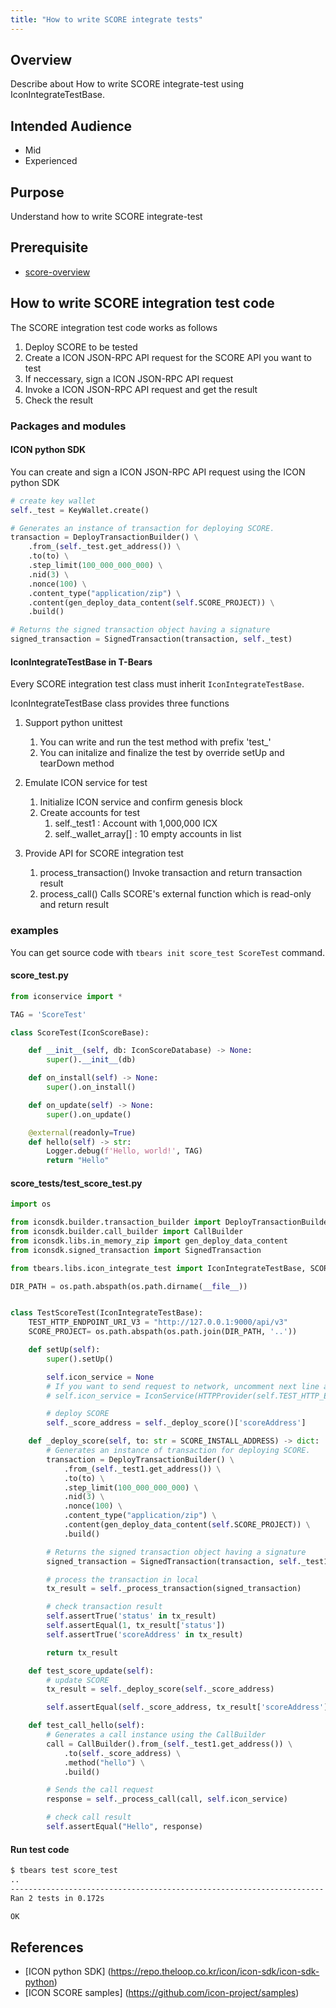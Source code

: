 ```yaml
---
title: "How to write SCORE integrate tests"
---
```


## Overview

Describe about How to write SCORE integrate-test using IconIntegrateTestBase.

## Intended Audience

* Mid  
* Experienced

## Purpose 

Understand how to write SCORE integrate-test

## Prerequisite 

* [score-overview](https://github.com/icon-project/documentation/blob/develop/score/score-overview.md)

## How to write SCORE integration test code

The SCORE integration test code works as follows

1. Deploy SCORE to be tested
2. Create a ICON JSON-RPC API request for the SCORE API you want to test
3. If neccessary, sign a ICON JSON-RPC API request
4. Invoke a ICON JSON-RPC API request and get the result
5. Check the result

### Packages and modules

#### ICON python SDK
You can create and sign a ICON JSON-RPC API request using the ICON python SDK

```python
# create key wallet
self._test = KeyWallet.create()

# Generates an instance of transaction for deploying SCORE.
transaction = DeployTransactionBuilder() \
    .from_(self._test.get_address()) \
    .to(to) \
    .step_limit(100_000_000_000) \
    .nid(3) \
    .nonce(100) \
    .content_type("application/zip") \
    .content(gen_deploy_data_content(self.SCORE_PROJECT)) \
    .build()

# Returns the signed transaction object having a signature
signed_transaction = SignedTransaction(transaction, self._test)
```



#### IconIntegrateTestBase in T-Bears

Every SCORE integration test class must inherit `IconIntegrateTestBase`.

IconIntegrateTestBase class provides three functions

1. Support python unittest
   1. You can write and run the test method with prefix 'test_'
   2. You can initalize and finalize the test by override setUp and tearDown method

2. Emulate ICON service for test
   1. Initialize ICON service and confirm genesis block
   2. Create accounts for test
      1. self._test1 : Account with 1,000,000 ICX
      2. self._wallet_array[] : 10 empty accounts in list

3. Provide API for SCORE integration test
   1. process_transaction()
      Invoke transaction and return transaction result
   2. process_call()
      Calls SCORE's external function which is read-only and return result

### examples

You can get source code with `tbears init score_test ScoreTest` command.

#### score_test.py

```python
from iconservice import *

TAG = 'ScoreTest'

class ScoreTest(IconScoreBase):

    def __init__(self, db: IconScoreDatabase) -> None:
        super().__init__(db)

    def on_install(self) -> None:
        super().on_install()

    def on_update(self) -> None:
        super().on_update()

    @external(readonly=True)
    def hello(self) -> str:
        Logger.debug(f'Hello, world!', TAG)
        return "Hello"
```

#### score_tests/test_score_test.py

```python
import os

from iconsdk.builder.transaction_builder import DeployTransactionBuilder
from iconsdk.builder.call_builder import CallBuilder
from iconsdk.libs.in_memory_zip import gen_deploy_data_content
from iconsdk.signed_transaction import SignedTransaction

from tbears.libs.icon_integrate_test import IconIntegrateTestBase, SCORE_INSTALL_ADDRESS

DIR_PATH = os.path.abspath(os.path.dirname(__file__))


class TestScoreTest(IconIntegrateTestBase):
    TEST_HTTP_ENDPOINT_URI_V3 = "http://127.0.0.1:9000/api/v3"
    SCORE_PROJECT= os.path.abspath(os.path.join(DIR_PATH, '..'))

    def setUp(self):
        super().setUp()

        self.icon_service = None
        # If you want to send request to network, uncomment next line and set self.TEST_HTTP_ENDPOINT_URI_V3
        # self.icon_service = IconService(HTTPProvider(self.TEST_HTTP_ENDPOINT_URI_V3))

        # deploy SCORE
        self._score_address = self._deploy_score()['scoreAddress']

    def _deploy_score(self, to: str = SCORE_INSTALL_ADDRESS) -> dict:
        # Generates an instance of transaction for deploying SCORE.
        transaction = DeployTransactionBuilder() \
            .from_(self._test1.get_address()) \
            .to(to) \
            .step_limit(100_000_000_000) \
            .nid(3) \
            .nonce(100) \
            .content_type("application/zip") \
            .content(gen_deploy_data_content(self.SCORE_PROJECT)) \
            .build()

        # Returns the signed transaction object having a signature
        signed_transaction = SignedTransaction(transaction, self._test1)

        # process the transaction in local
        tx_result = self._process_transaction(signed_transaction)

        # check transaction result
        self.assertTrue('status' in tx_result)
        self.assertEqual(1, tx_result['status'])
        self.assertTrue('scoreAddress' in tx_result)

        return tx_result

    def test_score_update(self):
        # update SCORE
        tx_result = self._deploy_score(self._score_address)

        self.assertEqual(self._score_address, tx_result['scoreAddress'])

    def test_call_hello(self):
        # Generates a call instance using the CallBuilder
        call = CallBuilder().from_(self._test1.get_address()) \
            .to(self._score_address) \
            .method("hello") \
            .build()

        # Sends the call request
        response = self._process_call(call, self.icon_service)

        # check call result
        self.assertEqual("Hello", response)
```

#### Run test code

```bash
$ tbears test score_test
..
----------------------------------------------------------------------
Ran 2 tests in 0.172s

OK
```

## References

* [ICON python SDK] (https://repo.theloop.co.kr/icon/icon-sdk/icon-sdk-python)
* [ICON SCORE samples] (https://github.com/icon-project/samples)
